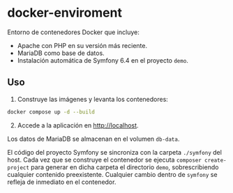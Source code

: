# docker-enviroment

Entorno de contenedores Docker que incluye:

- Apache con PHP en su versión más reciente.
- MariaDB como base de datos.
- Instalación automática de Symfony 6.4 en el proyecto `demo`.


## Uso

1. Construye las imágenes y levanta los contenedores:

```bash
docker compose up -d --build
```

2. Accede a la aplicación en [http://localhost](http://localhost).

Los datos de MariaDB se almacenan en el volumen `db-data`.

El código del proyecto Symfony se sincroniza con la carpeta `./symfony` del host.
Cada vez que se construye el contenedor se ejecuta `composer create-project` para 
generar en dicha carpeta el directorio `demo`, sobrescribiendo cualquier contenido
preexistente. Cualquier cambio dentro de `symfony` se refleja de inmediato en el
contenedor.



